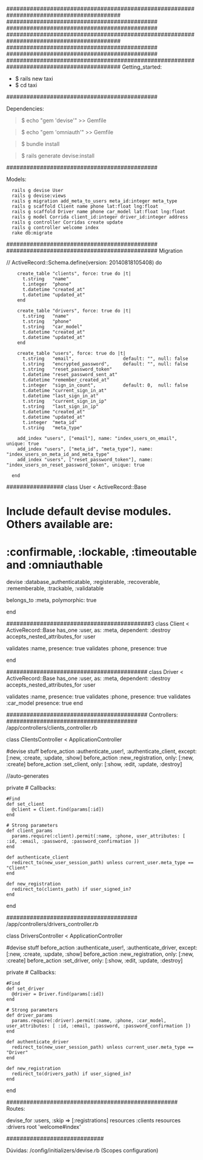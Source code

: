 ##########################################################################################
#############################################
#############################################
##########################################################################################
#############################################
#############################################
##########################################################################################
Getting_started:
  *	$ rails new taxi
  *	$ cd taxi

#############################################

Dependencies:
  >	$ echo "gem 'devise'" >> Gemfile
  
  >	$ echo "gem 'omniauth'" >> Gemfile
  
  >	$ bundle install
  
  >	$ rails generate devise:install

#############################################

Models:

      rails g devise User
      rails g devise:views 
      rails g migration add_meta_to_users meta_id:integer meta_type
      rails g scaffold Client name phone lat:float lng:float
      rails g scaffold Driver name phone car_model lat:float lng:float
      rails g model Corrida client_id:integer driver_id:integer address
      rails g controller Corridas create update
      rails g controller welcome index
      rake db:migrate

#############################################
#############################################
Migration

//
ActiveRecord::Schema.define(version: 20140818105408) do

        create_table "clients", force: true do |t|
          t.string   "name"
          t.integer  "phone"
          t.datetime "created_at"
          t.datetime "updated_at"
        end
      
        create_table "drivers", force: true do |t|
          t.string   "name"
          t.string   "phone"
          t.string   "car_model"
          t.datetime "created_at"
          t.datetime "updated_at"
        end
      
        create_table "users", force: true do |t|
          t.string   "email",                  default: "", null: false
          t.string   "encrypted_password",     default: "", null: false
          t.string   "reset_password_token"
          t.datetime "reset_password_sent_at"
          t.datetime "remember_created_at"
          t.integer  "sign_in_count",          default: 0,  null: false
          t.datetime "current_sign_in_at"
          t.datetime "last_sign_in_at"
          t.string   "current_sign_in_ip"
          t.string   "last_sign_in_ip"
          t.datetime "created_at"
          t.datetime "updated_at"
          t.integer  "meta_id"
          t.string   "meta_type"
      
        add_index "users", ["email"], name: "index_users_on_email", unique: true
        add_index "users", ["meta_id", "meta_type"], name: "index_users_on_meta_id_and_meta_type"
        add_index "users", ["reset_password_token"], name: "index_users_on_reset_password_token", unique: true
      
      end

#################
class User < ActiveRecord::Base
  # Include default devise modules. Others available are:
  # :confirmable, :lockable, :timeoutable and :omniauthable
  devise :database_authenticatable, :registerable,
         :recoverable, :rememberable, :trackable, :validatable
         
belongs_to :meta, polymorphic: true 
  
end

###########################################3
class Client < ActiveRecord::Base
  has_one :user, as: :meta, dependent: :destroy
  accepts_nested_attributes_for :user
  
  validates :name, presence: true
  validates :phone, presence: true

end

##########################################
class Driver < ActiveRecord::Base
  has_one :user, as: :meta, dependent: :destroy
  accepts_nested_attributes_for :user
  
  validates :name, presence: true
  validates :phone, presence: true
validates :car_model presence: true
end

##########################################
Controllers:
#######################################
/app/controllers/clients_controller.rb

class ClientsController < ApplicationController
  
  #devise stuff
  before_action :authenticate_user!, :authenticate_client, except: [:new, :create, :update, :show]
  before_action :new_registration, only: [:new, :create]
  before_action :set_client, only: [:show, :edit, :update, :destroy]

//auto-generates

  private
    # Callbacks:
    
    #Find
    def set_client
      @client = Client.find(params[:id])
    end

    # Strong parameters
    def client_params
      params.require(:client).permit(:name, :phone, user_attributes: [ :id, :email, :password, :password_confirmation ])
    end
    
    def authenticate_client     
      redirect_to(new_user_session_path) unless current_user.meta_type == "Client"  
    end
    
    def new_registration
      redirect_to(clients_path) if user_signed_in?
    end
    
end

#######################################
/app/controllers/drivers_controller.rb

class DriversController < ApplicationController
  
  #devise stuff
  before_action :authenticate_user!, :authenticate_driver, except: [:new, :create, :update, :show]
  before_action :new_registration, only: [:new, :create]
  before_action :set_driver, only: [:show, :edit, :update, :destroy]

  private
    # Callbacks:
    
    #Find
    def set_driver
      @driver = Driver.find(params[:id])
    end

    # Strong parameters
    def driver_params
      params.require(:driver).permit(:name, :phone, :car_model, user_attributes: [ :id, :email, :password, :password_confirmation ])
    end
    
    def authenticate_driver     
      redirect_to(new_user_session_path) unless current_user.meta_type == "Driver"  
    end
    
    def new_registration
      redirect_to(drivers_path) if user_signed_in?
    end
    
end

###################################################
Routes:

  
  devise_for :users, :skip => [:registrations]
  resources :clients
  resources :drivers
  root 'welcome#index'

#############################

Dúvidas:
/config/initializers/devise.rb (Scopes configuration)
